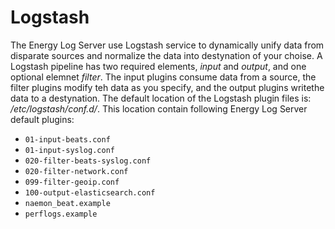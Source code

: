 Logstash
========

The Energy Log Server use Logstash service to dynamically unify data
from disparate sources and normalize the data into destynation of your
choise. A Logstash pipeline has two required elements, *input* and *output*,
and one optional elemnet *filter*. The input plugins consume data from a source, the filter plugins modify teh data as you specify, and the output plugins writethe data to a destynation.
The default location of the Logstash plugin files is: */etc/logstash/conf.d/*. This location contain following Energy Log Server default plugins:
- `01-input-beats.conf`
- `01-input-syslog.conf`
- `020-filter-beats-syslog.conf`
- `020-filter-network.conf`
- `099-filter-geoip.conf`
- `100-output-elasticsearch.conf`
- `naemon_beat.example`
- `perflogs.example`
